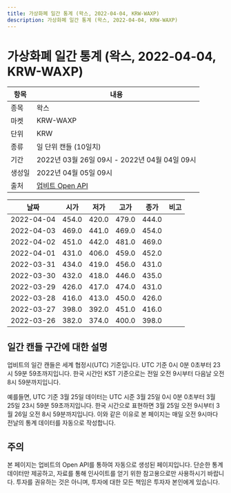 ```yaml
---
title: 가상화폐 일간 통계 (왁스, 2022-04-04, KRW-WAXP)
description: 가상화폐 일간 통계 (왁스, 2022-04-04, KRW-WAXP)
---
```



가상화폐 일간 통계 (왁스, 2022-04-04, KRW-WAXP)
===

|항목|내용|
|--|--|
|종목|왁스|
|마켓|KRW-WAXP|
|단위|KRW|
|종류|일 단위 캔들 (10일치)|
|기간|2022년 03월 26일 09시 - 2022년 04월 04일 09시|
|생성일|2022년 04월 05일 09시|
|출처|[업비트 Open API](https://docs.upbit.com)|


|날짜|시가|저가|고가|종가|비고|
|--|--|--|--|--|--|
|2022-04-04|454.0|420.0|479.0|444.0|    |
|2022-04-03|469.0|441.0|469.0|454.0|    |
|2022-04-02|451.0|442.0|481.0|469.0|    |
|2022-04-01|431.0|406.0|459.0|452.0|    |
|2022-03-31|434.0|419.0|456.0|431.0|    |
|2022-03-30|432.0|418.0|446.0|435.0|    |
|2022-03-29|426.0|417.0|474.0|431.0|    |
|2022-03-28|416.0|413.0|450.0|426.0|    |
|2022-03-27|398.0|392.0|451.0|416.0|    |
|2022-03-26|382.0|374.0|400.0|398.0|    |


일간 캔들 구간에 대한 설명
---


업비트의 일간 캔들은 세계 협정시(UTC) 기준입니다. 
UTC 기준 0시 0분 0초부터 23시 59분 59초까지입니다. 
한국 시간인 KST 기준으로는 전일 오전 9시부터 다음날 오전 8시 59분까지입니다. 


예를들면, UTC 기준 3월 25일 데이터는 UTC 시준 3월 25일 0시 0분 0초부터 3월 25일 23시 59분 59초까지입니다. 
한국 시간으로 표현하면 3월 25일 오전 9시부터 3월 26일 오전 8시 59분까지입니다. 
이와 같은 이유로 본 페이지는 매일 오전 9시마다 전날의 통계 데이터를 자동으로 작성합니다. 


주의
---


본 페이지는 업비트의 Open API를 통하여 자동으로 생성된 페이지입니다. 
단순한 통계 데이터만 제공하고, 자료를 통해 인사이트를 얻기 위한 참고용으로만 사용하시기 바랍니다. 
투자를 권유하는 것은 아니며, 투자에 대한 모든 책임은 투자자 본인에게 있습니다. 
